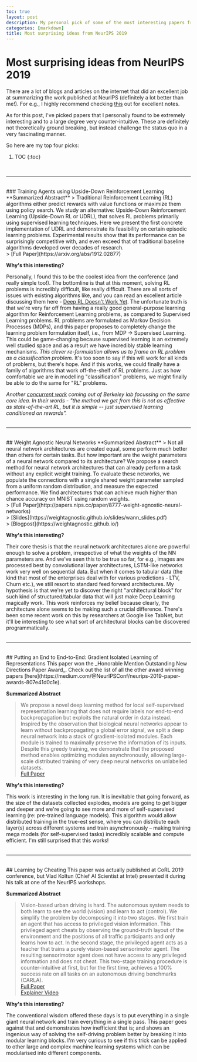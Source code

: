 ```yaml
---
toc: true
layout: post
description: My personal pick of some of the most interesting papers from the conference.
categories: [markdown]
title: Most surprising ideas from NeurIPS 2019
---
```

# Most surprising ideas from NeurIPS 2019

There are a lot of blogs and articles on the internet that did an excellent job at summarizing the work published at NeurIPS (definitely a lot better than me!). For e.g., I highly recommend checking [this](https://david-abel.github.io/notes/neurips_2019.pdf) out for excellent notes. 

As for this post, I've picked papers that I personally found to be extremely interesting and to a large degree very counter-intuitive. These are definitely not theoretically ground breaking, but instead challenge the status quo in a very fascinating manner.

So here are my top four picks:

1. TOC
{:toc}
<br/>

---

<br/>
### Training Agents using Upside-Down Reinforcement Learning
**Summarized Abstract**
> Traditional Reinforcement Learning (RL) algorithms either predict rewards with value functions or maximize them using policy search. We study an alternative: Upside-Down Reinforcement Learning (Upside-Down RL or UDRL), that solves RL problems primarily using supervised learning techniques. Here we present the first concrete implementation of UDRL and demonstrate its feasibility on certain episodic learning problems. Experimental results show that its performance can be surprisingly competitive with, and even exceed that of traditional baseline algorithms developed over decades of research. <br/>
> [Full Paper](https://arxiv.org/abs/1912.02877)

**Why's this interesting?**

Personally, I found this to be the coolest idea from the conference (and really simple too!). The bottomline is that at this moment, solving RL problems is incredibly difficult, like really difficult. There are all sorts of issues with existing algorithms like, and you can read an excellent article discussing them here - [Deep RL Doesn't Work Yet](https://www.alexirpan.com/2018/02/14/rl-hard.html). The unfortunate truth is that we're very far off from having a really good general-purpose learning algorithm for Reinforcement Learning problems, as compared to Supervised Learning problems. RL problems are formulated as Markov Decision Processes (MDPs), and this paper proposes to completely change the learning problem formulation itself, i.e., from MDP → Supervised Learning. This could be game-changing because supervised learning is an extremely well studied space and as a result we have incredibly stable learning mechanisms. _This clever re-formulation allows us to frame an RL problem as a classification problem._ It's too soon to say if this will work for all kinds of problems, but there's hope. And if this works, we could finally have a family of algorithms that work off-the-shelf of RL problems. Just as how comfortable we are in modelling "classification" problems, we might finally be able to do the same for "RL" problems.

_Another [concurrent work](https://arxiv.org/abs/1912.13465) coming out of Berkeley lab focussing on the same core idea. In their words - "the method we get from this is not as effective as state-of-the-art RL, but it is simple -- just supervised learning conditioned on rewards"._
<br/>
<br/>

---

<br/>
## Weight Agnostic Neural Networks
**Summarized Abstract**
> Not all neural network architectures are created equal, some perform much better than others for certain tasks. But how important are the weight parameters of a neural network compared to its architecture? We propose a search method for neural network architectures that can already perform a task without any explicit weight training. To evaluate these networks, we populate the connections with a single shared weight parameter sampled from a uniform random distribution, and measure the expected performance. We find architectures that can achieve much higher than chance accuracy on MNIST using random weights. <br/>
> [Full Paper](http://papers.nips.cc/paper/8777-weight-agnostic-neural-networks) <br/>
> [Slides](https://weightagnostic.github.io/slides/wann_slides.pdf) <br/>
> [Blogpost](https://weightagnostic.github.io/)

**Why's this interesting?**

Their core thesis is that the neural network architectures alone are powerful enough to solve a problem, irrespective of what the weights of the NN parameters are. And we've seen this to be true so far, for e.g., images are processed best by convolutional layer architectures, LSTM-like networks work very well on sequential data. But when it comes to tabular data (the kind that most of the enterprises deal with for various predictions - LTV, Churn etc.), we still resort to standard feed forward architectures. My hypothesis is that we're yet to discover the right "architectural block" for such kind of structured/tabular data that will just make Deep Learning magically work. This work reinforces my belief because clearly, the architecture alone seems to be making such a crucial difference. There's been some recent work on this by researchers at Google like TabNet, but it'll be interesting to see what sort of architectural blocks can be discovered programmatically.
<br/>
<br/>

---

<br/>
## Putting an End to End-to-End: Gradient Isolated Learning of Representations
This paper won the _Honorable Mention Outstanding New Directions Paper Award_. Check out the list of all the other award winning papers [here](https://medium.com/@NeurIPSConf/neurips-2019-paper-awards-807e41d0c1e).

**Summarized Abstract**
> We propose a novel deep learning method for local self-supervised representation learning that does not require labels nor end-to-end backpropagation but exploits the natural order in data instead. Inspired by the observation that biological neural networks appear to learn without backpropagating a global error signal, we split a deep neural network into a stack of gradient-isolated modules. Each module is trained to maximally preserve the information of its inputs. Despite this greedy training, we demonstrate that the proposed method enables optimizing modules asynchronously, allowing large-scale distributed training of very deep neural networks on unlabelled datasets. <br/>
> [Full Paper](http://papers.nips.cc/paper/8568-putting-an-end-to-end-to-end-gradient-isolated-learning-of-representations)

**Why's this interesting?**

This work is interesting in the long run. It is inevitable that going forward, as the size of the datasets collected explodes, models are going to get bigger and deeper and we're going to see more and more of self-supervised learning (re: pre-trained language models). This algorithm would allow distributed training in the true-est sense, where you can distribute each layer(s) across different systems and train asynchronously – making training mega models (for self-supervised tasks) incredibly scalable and compute efficient. I'm still surprised that this works!
<br/>
<br/>

---

<br/>
## Learning by Cheating
This paper was actually published at CoRL 2019 conference, but Vlad Koltun (Chief AI Scientist at Intel) presented it during his talk at one of the NeurIPS workshops.

**Summarized Abstract**
> Vision-based urban driving is hard. The autonomous system needs to both learn to see the world (vision) and learn to act (control). We simplify the problem by decomposing it into two stages. We first train an agent that has access to privileged vision information. This privileged agent cheats by observing the ground-truth layout of the environment and the positions of all traffic participants and only learns how to act. In the second stage, the privileged agent acts as a teacher that trains a purely vision-based sensorimotor agent. The resulting sensorimotor agent does not have access to any privileged information and does not cheat. This two-stage training procedure is counter-intuitive at first, but for the first time, achieves a 100% success rate on all tasks on an autonomous driving benchmarks (CARLA). <br/>
> [Full Paper](http://vladlen.info/papers/learning-by-cheating.pdf) <br/>
> [Explainer Video](https://www.youtube.com/watch?v=u9ZCxxD-UUw)

**Why's this interesting?**

The conventional wisdom offered these days is to put everything in a single giant neural network and train everything in a single pass. This paper goes against that and demonstrates how inefficient that is; and shows an ingenious way of solving the self-driving problem better by breaking it into modular learning blocks. I'm very curious to see if this trick can be applied to other large and complex machine learning systems which can be modularised into different components.
